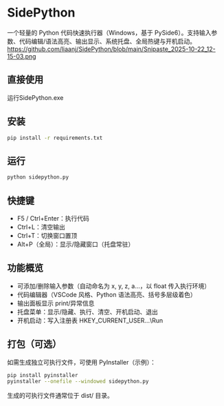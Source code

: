 # SidePython

一个轻量的 Python 代码快速执行器（Windows，基于 PySide6）。支持输入参数、代码编辑/语法高亮、输出显示、系统托盘、全局热键与开机启动。
https://github.com/liaanj/SidePython/blob/main/Snipaste_2025-10-22_12-15-03.png
## 直接使用
运行SidePython.exe
## 安装

```bash
pip install -r requirements.txt
```

## 运行

```bash
python sidepython.py
```

## 快捷键

- F5 / Ctrl+Enter：执行代码
- Ctrl+L：清空输出
- Ctrl+T：切换窗口置顶
- Alt+P（全局）：显示/隐藏窗口（托盘常驻）

## 功能概览

- 可添加/删除输入参数（自动命名为 x, y, z, a...，以 float 传入执行环境）
- 代码编辑器（VSCode 风格、Python 语法高亮、括号多层级着色）
- 输出面板显示 print/异常信息
- 托盘菜单：显示/隐藏、执行、清空、开机启动、退出
- 开机启动：写入注册表 HKEY_CURRENT_USER\...\Run

## 打包（可选）

如需生成独立可执行文件，可使用 PyInstaller（示例）：

```bash
pip install pyinstaller
pyinstaller --onefile --windowed sidepython.py
```

生成的可执行文件通常位于 dist/ 目录。
